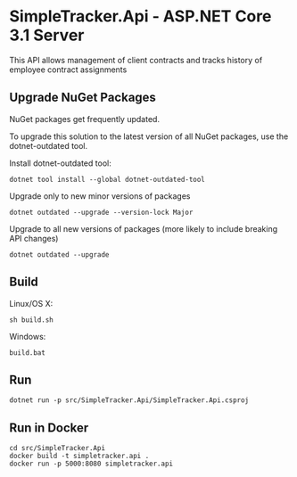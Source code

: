 # SimpleTracker.Api - ASP.NET Core 3.1 Server

This API allows management of client contracts and tracks history of employee contract assignments


## Upgrade NuGet Packages

NuGet packages get frequently updated.

To upgrade this solution to the latest version of all NuGet packages, use the dotnet-outdated tool.


Install dotnet-outdated tool:

```
dotnet tool install --global dotnet-outdated-tool
```

Upgrade only to new minor versions of packages

```
dotnet outdated --upgrade --version-lock Major
```

Upgrade to all new versions of packages (more likely to include breaking API changes)

```
dotnet outdated --upgrade
```


## Build

Linux/OS X:

```
sh build.sh
```

Windows:

```
build.bat
```

## Run

```
dotnet run -p src/SimpleTracker.Api/SimpleTracker.Api.csproj
```

## Run in Docker

```
cd src/SimpleTracker.Api
docker build -t simpletracker.api .
docker run -p 5000:8080 simpletracker.api
```
